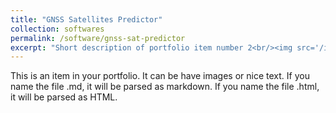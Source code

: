 ```yaml
---
title: "GNSS Satellites Predictor"
collection: softwares
permalink: /software/gnss-sat-predictor
excerpt: "Short description of portfolio item number 2<br/><img src='/images/500x300.png'>"
---
```


This is an item in your portfolio. It can be have images or nice text. If you name the file .md, it will be parsed as markdown. If you name the file .html, it will be parsed as HTML. 
